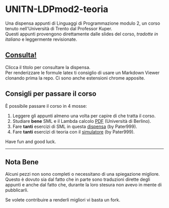# UNITN-LDPmod2-teoria

Una dispensa appunti di Linguaggi di Programmazione modulo 2, un corso tenuto nell'Università di Trento dal Professor Kuper.  
Questi appunti provengono direttamente dalle slides del corso, _tradotte in italiano_ e leggermente revisionate.

## [Consulta!](LDP2%20c9928203ed354d5da151a797f5618e5b.md)

Clicca il titolo per consultare la dispensa.  
Per renderizzare le formule latex ti consiglio di usare un Markdown Viewer clonando prima la repo. Ci sono anche estensioni chrome apposite.

## Consigli per passare il corso

È possibile passare il corso in 4 mosse:

1. Leggere gli appunti almeno una volta per capire di che tratta il corso.
2. Studiare **bene** SML e il Lambda calcolo [PDF](https://www.inf.fu-berlin.de/lehre/WS03/alpi/lambda.pdf) (Università di Berlino).
3. Fare **tanti** esercizi di SML in questa [dispensa](https://github.com/Pater999/UNITN-linguaggi-programmazione-SML) (by Pater999).
4. Fare **tanti** esercizi di teoria con il [simulatore](https://github.com/Pater999/UNITN-lingprog-simulatore-mod2) (by Pater999).

Have fun and good luck.

---

## Nota Bene

Alcuni pezzi non sono completi o necessitano di una spiegazione migliore.  
Questo è dovuto sia dal fatto che in parte sono traduzioni dirette degli appunti e anche dal fatto che, durante la loro stesura non avevo in mente di pubblicarli.   

Se volete contribuire a renderli migliori vi basta un fork.


